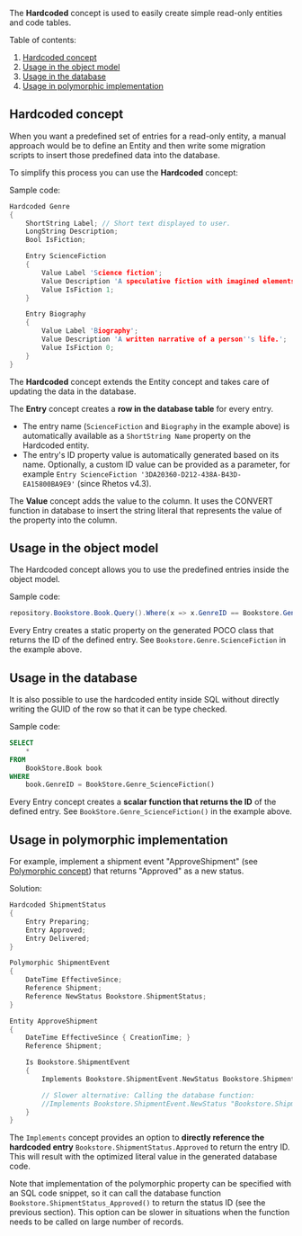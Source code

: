 The **Hardcoded** concept is used to easily create simple read-only entities and code tables.

Table of contents:

1. [Hardcoded concept](#hardcoded-concept)
2. [Usage in the object model](#usage-in-the-object-model)
3. [Usage in the database](#usage-in-the-database)
4. [Usage in polymorphic implementation](#usage-in-polymorphic-implementation)

## Hardcoded concept

When you want a predefined set of entries for a read-only entity, a manual approach would be to define an Entity and
then write some migration scripts to insert those predefined data into the database.

To simplify this process you can use the **Hardcoded** concept:

Sample code:

```c
Hardcoded Genre
{
    ShortString Label; // Short text displayed to user.
    LongString Description;
    Bool IsFiction;

    Entry ScienceFiction
    {
        Value Label 'Science fiction';
        Value Description 'A speculative fiction with imagined elements that are inspired by natural sciences or social sciences.';
        Value IsFiction 1;
    }

    Entry Biography
    {
        Value Label 'Biography';
        Value Description 'A written narrative of a person''s life.';
        Value IsFiction 0;
    }
}
```

The **Hardcoded** concept extends the Entity concept and takes care of updating the data in the database.

The **Entry** concept creates a **row in the database table** for every entry.

* The entry name (`ScienceFiction` and `Biography` in the example above) is automatically available as a `ShortString Name` property on the Hardcoded entity.
* The entry's ID property value is automatically generated based on its name.
  Optionally, a custom ID value can be provided as a parameter,
  for example `Entry ScienceFiction '3DA20360-D212-438A-B43D-EA15800BA9E9'` (since Rhetos v4.3).

The **Value** concept adds the value to the column.
It uses the CONVERT function in database to insert the string literal that represents the value of the property into the column.

## Usage in the object model

The Hardcoded concept allows you to use the predefined entries inside the object model.

Sample code:

```CS
repository.Bookstore.Book.Query().Where(x => x.GenreID == Bookstore.Genre.ScienceFiction);
```

Every Entry creates a static property on the generated POCO class that returns the ID of the defined entry.
See `Bookstore.Genre.ScienceFiction` in the example above.

## Usage in the database

It is also possible to use the hardcoded entity inside SQL without directly writing the GUID of the row so that it can be type checked.

Sample code:

```SQL
SELECT
    *
FROM
    BookStore.Book book
WHERE
    book.GenreID = BookStore.Genre_ScienceFiction()
```

Every Entry concept creates a **scalar function that returns the ID** of the defined entry.
See `BookStore.Genre_ScienceFiction()` in the example above.

## Usage in polymorphic implementation

For example, implement a shipment event "ApproveShipment" (see [Polymorphic concept](Polymorphic-concept))
that returns "Approved" as a new status.

Solution:

```C
Hardcoded ShipmentStatus
{
    Entry Preparing;
    Entry Approved;
    Entry Delivered;
}

Polymorphic ShipmentEvent
{
    DateTime EffectiveSince;
    Reference Shipment;
    Reference NewStatus Bookstore.ShipmentStatus;
}

Entity ApproveShipment
{
    DateTime EffectiveSince { CreationTime; }
    Reference Shipment;

    Is Bookstore.ShipmentEvent
    {
        Implements Bookstore.ShipmentEvent.NewStatus Bookstore.ShipmentStatus.Approved;

        // Slower alternative: Calling the database function:
        //Implements Bookstore.ShipmentEvent.NewStatus "Bookstore.ShipmentStatus_Approved()";
    }
}
```

The `Implements` concept provides an option to **directly reference the hardcoded
entry** `Bookstore.ShipmentStatus.Approved` to return the entry ID.
This will result with the optimized literal value in the generated database code.

Note that implementation of the polymorphic property can be specified with an SQL code snippet,
so it can call the database function `Bookstore.ShipmentStatus_Approved()` to return the status ID
(see the previous section). This option can be slower in situations when the function needs
to be called on large number of records.
